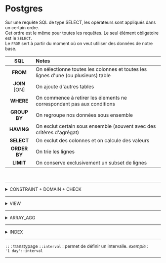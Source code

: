 # Postgres

Sur une requête SQL de type SELECT, les opérateurs sont appliqués dans un certain ordre.  
Cet ordre est le même pour toutes les requêtes. Le seul élément obligatoire est le `SELECT`.  
Le `FROM` sert à partir du moment où on veut utiliser des données de notre base.

| SQL | Notes |
|:---:|:----- |
| **FROM** | On sélectionne toutes les colonnes et toutes les lignes d'une (ou plusieurs) table |
| **JOIN** [ON] | On ajoute d'autres tables |
| **WHERE** | On commence à retirer les élements ne correspondant pas aux conditions |
| **GROUP BY** | On regroupe nos données sous ensemble |
| **HAVING** | On exclut certain sous ensemble (souvent avec des critères d'agrégat) |
| **SELECT** | On exclut des colonnes et on calcule des valeurs |
| **ORDER BY** | On trie les lignes |
| **LIMIT** | On conserve exclusivement un subset de lignes |

<br/>

---

<details>
<summary>CONSTRAINT + DOMAIN + CHECK</summary>
<br/>

`ADD CONSTRAINT` permet d'ajouter une contrainte.  
Il est possible de donner un nom à la contrainte crée : `ADD CONSTRAINT "<nom_de_la_contrainte>"`

Si on ne précise pas de nom de contrainte, le système va donner un nom par défaut : `<nom de la colonne>_key`

---

Il est possible de standardiser une contrainte en créant un `DOMAIN`. Il s'agit d'une extension d'un type existant auquel on vient ajouter des contraintes supplémentaires.

```sql
CREATE DOMAIN "posint" AS INT (
  CHECK "value" > 0
);
```

`CHECK` : permet de comparer la valeur d'une colonne avec une constante, mais également de comparer plusieurs colonnes entre-elles.

Il est ensuite possible d'utiliser le domaine comme un type de donnée classique :

```sql
ALTER TABLE "package"
  ALTER COLUMN "weight" TYPE posint,
  ALTER COLUMN "height" TYPE posint,
  ALTER COLUMN "worth" TYPE posint,
  ALTER COLUMN "width" TYPE posint,
  ALTER COLUMN "depth" TYPE posint;
```
</details>

---

<details>
<summary>VIEW</summary>
<br/>

`CREATE VIEW` permet de sauvegarder une requête et de s'en servir à nouveau en l'utilisant comme une table.  
```sql
CREATE VIEW "post_with_category" AS
SELECT "post".*, "category"."label" AS "category"
FROM "post"
JOIN "category" ON "category"."id" = "post"."category_id";
```

Il est ensuite possible d'utiliser cette view comme une table classique :
```sql
SELECT * FROM "post_with_category";
```

Cela revient à écrire une sous-requête (une requête imbriquée dans une autre) :  
```sql
SELECT * FROM (
  SELECT "post".*, "category"."label" AS "category"
  FROM "post"
  JOIN "category" ON "category"."id" = "post"."category_id"
) AS "post_with_category";
```

Il n'est pas possible d'UPDATE les données d'une view : elle n'est là que pour être lue.  

`DROP VIEW` permet de supprimer une view :
```sql
DROP VIEW "post_with_category";
```
</details>

---

<details>
<summary>ARRAY_AGG</summary>

`ARRAY_AGG` permet de réduire le nombre de lignes en regroupant les valeurs d'une colonne sous forme de tableau.

```sql
SELECT f.name, f.location, ARRAY_AGG(r.label) AS labels
FROM "variety" AS v
JOIN "row" AS r
	ON v.id = r.variety_id
JOIN "field" AS f
	ON f.id = r.field_id
WHERE v.bitterness = 5
GROUP BY f.name, f.location;
```
</details>

---

<details>
<summary>INDEX</summary>
Les index permettent de trouver une information plus rapidement en organisant les tables.  

<br/>

```sql
CREATE INDEX [<name>] ON <table> (<column>)
```
Créer un index est une action qu'on ne fait qu'une seule fois, sa maintenance est gérée par le SGDB. Par contre, elle peut prendre du temps (de quelques secondes à plusieurs heure dans certains cas).  
En production, la création d'un index se fait généralement de façon concurrente, avec le mot-clé `CONCURRENTLY` &rarr; cela permet à l'indexation de se mettre en pause si la base de donnée est solicitée.

Il existe 2 types d'index les plus populaires :

- `B-tree` : le gendre idéal des index : optimisé pour la comparaison (<, <=, =, >=, >), il est par extension utilisé dans les `ORDER BY`, les `BETWEEN` et même les recherches par motif, quand le motif commence par une partie constante. C'est le type par défaut, pas besoin de le préciser à la création.  
- `Hash` : un index aussi spécifique qu'efficace : imabattable pour l'égalité, il n'est utile que dans ce cas. Si vous n'utilisez n'importe quel autre opérateur que = sur la colonne indexée, l'index sera indexé (mis de côté).

Mais il existe également `BRIN`, qui va avoir un temps d'exécution plus long mais qui réduit considérablement le poids des index.  
[Article sur l'index BRIN pour PGSQL](https://www.percona.com/blog/brin-index-for-postgresql-dont-forget-the-benefits/)
</details>

---

`::` : transtypage
`::interval` : permet de définir un intervalle. *exemple* :  
`'1 day'::interval`


---
